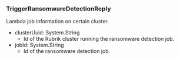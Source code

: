 ### TriggerRansomwareDetectionReply
Lambda job information on certain cluster.

- clusterUuid: System.String
  - Id of the Rubrik cluster running the ransomware detection job.
- jobId: System.String
  - Id of the ransomware detection job.
